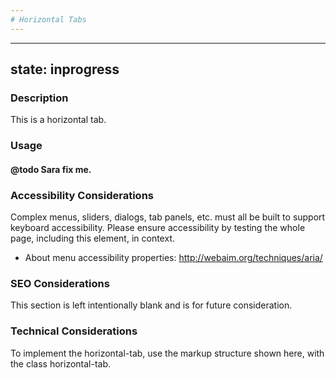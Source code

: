 ```yaml
--- 
# Horizontal Tabs 
---
```


---
state: inprogress
---

### Description
This is a horizontal tab.

### Usage
#### @todo Sara fix me.

### Accessibility Considerations
Complex menus, sliders, dialogs, tab panels, etc. must all be built to support keyboard accessibility. Please ensure accessibility by testing the whole page, including this element, in context.

* About menu accessibility properties: http://webaim.org/techniques/aria/

### SEO Considerations
This section is left intentionally blank and is for future consideration.

### Technical Considerations
To implement the horizontal-tab, use the markup structure shown here, with the class horizontal-tab.
